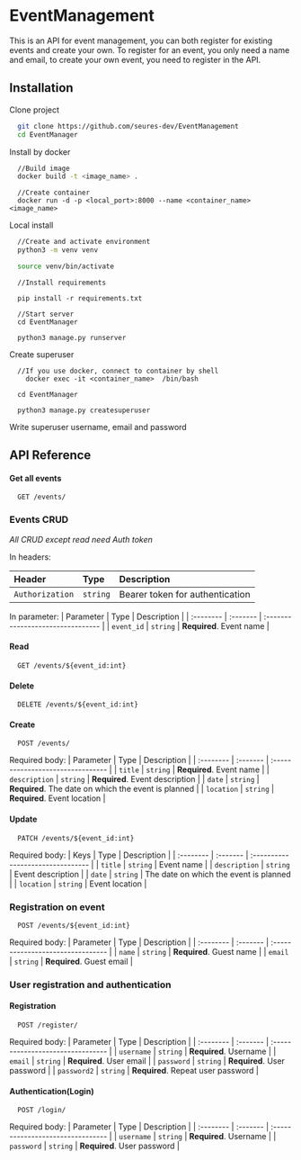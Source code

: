 # EventManagement
This is an API for event management, you can both register for existing events and create your own. To register for an event, you only need a name and email, to create your own event, you need to register in the API.




## Installation
Clone project

```bash
  git clone https://github.com/seures-dev/EventManagement
  cd EventManager
```

Install by docker

```bash
  //Build image
  docker build -t <image_name> .
```
```
  //Create container 
  docker run -d -p <local_port>:8000 --name <container_name> <image_name> 
```

Local install

```bash
  //Create and activate environment
  python3 -m venv venv

  source venv/bin/activate
```
```
  //Install requirements

  pip install -r requirements.txt

```
```
  //Start server
  cd EventManager

  python3 manage.py runserver
```
Create superuser
```
  //If you use docker, connect to container by shell
    docker exec -it <container_name>  /bin/bash
```
```
  cd EventManager
```
```
  python3 manage.py createsuperuser
```
Write superuser username, email and password 





## API Reference

#### Get all events

```http
  GET /events/
```


### Events CRUD
*All CRUD except read need Auth token*

In headers:

| Header | Type     | Description                       |
| :-------- | :------- | :-------------------------------- |
| `Authorization`      | `string` | Bearer token for authentication |

In parameter:
| Parameter | Type     | Description                       |
| :-------- | :------- | :-------------------------------- |
| `event_id`      | `string` | **Required**. Event name |

#### Read
```http
  GET /events/${event_id:int}
```
#### Delete
```http
  DELETE /events/${event_id:int}
```

#### Create
```http
  POST /events/
```
Required body:
| Parameter | Type     | Description                       |
| :-------- | :------- | :-------------------------------- |
| `title`      | `string` | **Required**. Event name |
| `description`      | `string` | **Required**. Event description |
| `date`      | `string` | **Required**. The date on which the event is planned  |
| `location`      | `string` | **Required**. Event location |


#### Update
```http
  PATCH /events/${event_id:int}
```


Required body:
| Keys | Type     | Description                       |
| :-------- | :------- | :-------------------------------- |
| `title`      | `string` |  Event name |
| `description`      | `string` | Event description |
| `date`      | `string` |  The date on which the event is planned  |
| `location`      | `string` |  Event location |



### Registration on event
```http
  POST /events/${event_id:int}
```
Required body:
| Parameter | Type     | Description                       |
| :-------- | :------- | :-------------------------------- |
| `name`      | `string` | **Required**. Guest name |
| `email`      | `string` | **Required**. Guest email |

### User registration and authentication
#### Registration
```http
  POST /register/
```
Required body:
| Parameter | Type     | Description                       |
| :-------- | :------- | :-------------------------------- |
| `username`      | `string` | **Required**. Username |
| `email`      | `string` | **Required**. User email |
| `password`      | `string` | **Required**. User password |
| `password2`      | `string` | **Required**. Repeat user password |

#### Authentication(Login)
```http
  POST /login/
```
Required body:
| Parameter | Type     | Description                       |
| :-------- | :------- | :-------------------------------- |
| `username`      | `string` | **Required**. Username |
| `password`      | `string` | **Required**. User password |


